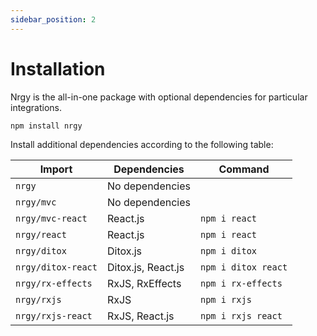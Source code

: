 ```yaml
---
sidebar_position: 2
---
```


# Installation

Nrgy is the all-in-one package with optional dependencies for particular
integrations.

```
npm install nrgy
```

Install additional dependencies according to the following table:

| Import             | Dependencies       | Command             |
| ------------------ | ------------------ | ------------------- |
| `nrgy`             | No dependencies    |                     |
| `nrgy/mvc`         | No dependencies    |                     |
| `nrgy/mvc-react`   | React.js           | `npm i react`       |
| `nrgy/react`       | React.js           | `npm i react`       |
| `nrgy/ditox`       | Ditox.js           | `npm i ditox`       |
| `nrgy/ditox-react` | Ditox.js, React.js | `npm i ditox react` |
| `nrgy/rx-effects`  | RxJS, RxEffects    | `npm i rx-effects`  |
| `nrgy/rxjs`        | RxJS               | `npm i rxjs`        |
| `nrgy/rxjs-react`  | RxJS, React.js     | `npm i rxjs react`  |
